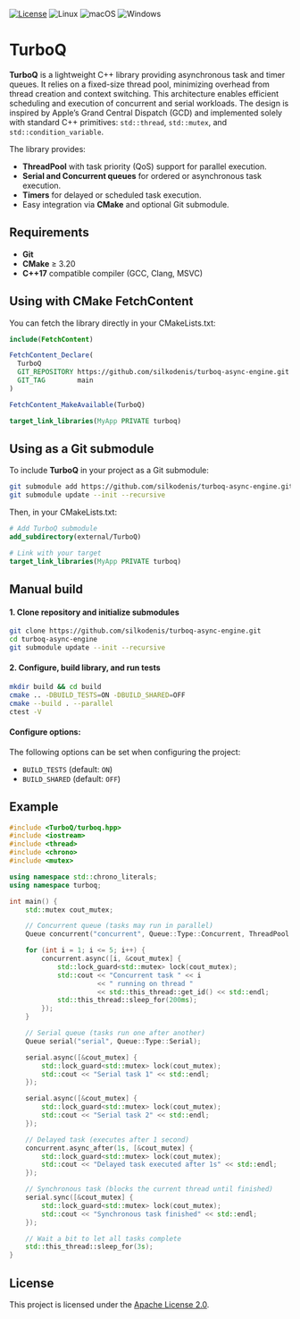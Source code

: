 [![License](https://img.shields.io/github/license/silkodenis/turboq-async-engine.svg)](https://github.com/silkodenis/turboq-async-engine/blob/main/LICENSE)
![Linux](https://github.com/silkodenis/turboq-async-engine/actions/workflows/ci-linux.yml/badge.svg?branch=main)
![macOS](https://github.com/silkodenis/turboq-async-engine/actions/workflows/ci-macos.yml/badge.svg?branch=main)
![Windows](https://github.com/silkodenis/turboq-async-engine/actions/workflows/ci-windows.yml/badge.svg?branch=main)

# TurboQ

**TurboQ** is a lightweight C++ library providing asynchronous task and timer queues. It relies on a fixed-size thread pool, minimizing overhead from thread creation and context switching. This architecture enables efficient scheduling and execution of concurrent and serial workloads. The design is inspired by Apple’s Grand Central Dispatch (GCD) and implemented solely with standard C++ primitives: `std::thread`, `std::mutex`, and `std::condition_variable`.

The library provides:
- **ThreadPool** with task priority (QoS) support for parallel execution.
- **Serial and Concurrent queues** for ordered or asynchronous task execution.
- **Timers** for delayed or scheduled task execution.
- Easy integration via **CMake** and optional Git submodule.

## Requirements
- **Git** 
- **CMake** ≥ 3.20
- **C++17** compatible compiler (GCC, Clang, MSVC)  

## Using with CMake FetchContent

You can fetch the library directly in your CMakeLists.txt:

```cmake
include(FetchContent)

FetchContent_Declare(
  TurboQ
  GIT_REPOSITORY https://github.com/silkodenis/turboq-async-engine.git
  GIT_TAG        main
)

FetchContent_MakeAvailable(TurboQ)

target_link_libraries(MyApp PRIVATE turboq)
```

## Using as a Git submodule

To include **TurboQ** in your project as a Git submodule:

```bash
git submodule add https://github.com/silkodenis/turboq-async-engine.git external/TurboQ
git submodule update --init --recursive
```

Then, in your CMakeLists.txt:

```cmake
# Add TurboQ submodule
add_subdirectory(external/TurboQ)

# Link with your target
target_link_libraries(MyApp PRIVATE turboq)
```

## Manual build

#### 1. Clone repository and initialize submodules

```bash
git clone https://github.com/silkodenis/turboq-async-engine.git
cd turboq-async-engine
git submodule update --init --recursive
```

#### 2. Configure, build library, and run tests

```bash
mkdir build && cd build
cmake .. -DBUILD_TESTS=ON -DBUILD_SHARED=OFF 
cmake --build . --parallel
ctest -V
```

#### Configure options:

The following options can be set when configuring the project:

- `BUILD_TESTS` (default: `ON`)
- `BUILD_SHARED` (default: `OFF`)

## Example

```cpp
#include <TurboQ/turboq.hpp>
#include <iostream>
#include <thread>
#include <chrono>
#include <mutex>

using namespace std::chrono_literals;
using namespace turboq;

int main() {
    std::mutex cout_mutex;

    // Concurrent queue (tasks may run in parallel)
    Queue concurrent("concurrent", Queue::Type::Concurrent, ThreadPool::QoS::Utility);

    for (int i = 1; i <= 5; i++) {
        concurrent.async([i, &cout_mutex] {
            std::lock_guard<std::mutex> lock(cout_mutex);
            std::cout << "Concurrent task " << i
                      << " running on thread "
                      << std::this_thread::get_id() << std::endl;
            std::this_thread::sleep_for(200ms);
        });
    }

    // Serial queue (tasks run one after another)
    Queue serial("serial", Queue::Type::Serial);

    serial.async([&cout_mutex] {
        std::lock_guard<std::mutex> lock(cout_mutex);
        std::cout << "Serial task 1" << std::endl;
    });

    serial.async([&cout_mutex] {
        std::lock_guard<std::mutex> lock(cout_mutex);
        std::cout << "Serial task 2" << std::endl;
    });

    // Delayed task (executes after 1 second)
    concurrent.async_after(1s, [&cout_mutex] {
        std::lock_guard<std::mutex> lock(cout_mutex);
        std::cout << "Delayed task executed after 1s" << std::endl;
    });

    // Synchronous task (blocks the current thread until finished)
    serial.sync([&cout_mutex] {
        std::lock_guard<std::mutex> lock(cout_mutex);
        std::cout << "Synchronous task finished" << std::endl;
    });

    // Wait a bit to let all tasks complete
    std::this_thread::sleep_for(3s);
}
```

## License

This project is licensed under the [Apache License 2.0](https://github.com/silkodenis/turboq-async-engine/blob/main/LICENSE).
